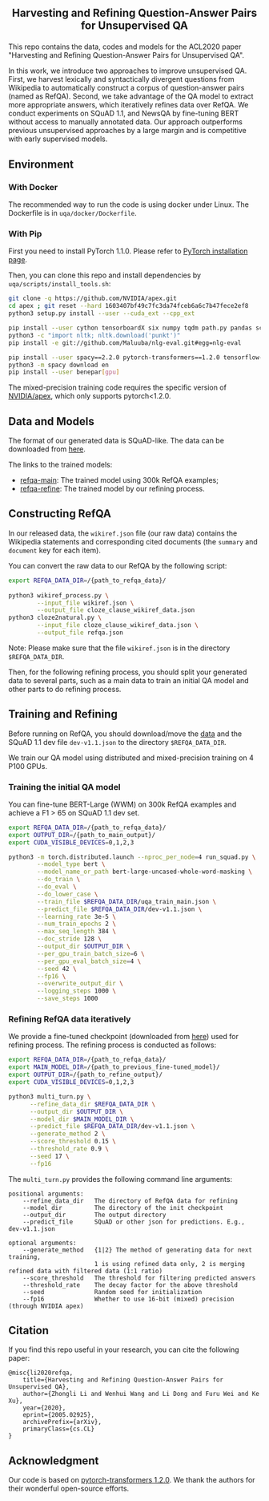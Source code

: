 <h2 align="center">
    <p>Harvesting and Refining Question-Answer Pairs for Unsupervised QA</p>
</h1>

This repo contains the data, codes and models for the ACL2020 paper "Harvesting and Refining Question-Answer Pairs for Unsupervised QA".

In this work, we introduce two approaches to improve unsupervised QA. First, we harvest lexically and syntactically divergent questions from Wikipedia to automatically construct a corpus of question-answer pairs (named as RefQA). Second, we take advantage of the QA model to extract more appropriate answers, which iteratively refines data over RefQA. We conduct experiments on SQuAD 1.1, and NewsQA by fine-tuning BERT without access to manually annotated data. Our approach outperforms previous unsupervised approaches by a large margin and is competitive with early supervised models.

## Environment

### With Docker

The recommended way to run the code is using docker under Linux. The Dockerfile is in `uqa/docker/Dockerfile`.

### With Pip

First you need to install PyTorch 1.1.0. Please refer to [PyTorch installation page](https://pytorch.org/get-started/locally/#start-locally). 

Then, you can clone this repo and install dependencies by `uqa/scripts/install_tools.sh`:

```bash
git clone -q https://github.com/NVIDIA/apex.git
cd apex ; git reset --hard 1603407bf49c7fc3da74fceb6a6c7b47fece2ef8
python3 setup.py install --user --cuda_ext --cpp_ext

pip install --user cython tensorboardX six numpy tqdm path.py pandas scikit-learn lmdb pyarrow py-lz4framed methodtools py-rouge pyrouge nltk
python3 -c "import nltk; nltk.download('punkt')"
pip install -e git://github.com/Maluuba/nlg-eval.git#egg=nlg-eval

pip install --user spacy==2.2.0 pytorch-transformers==1.2.0 tensorflow-gpu==1.13.1
python3 -m spacy download en
pip install --user benepar[gpu]
```

The mixed-precision training code requires the specific version of [NVIDIA/apex](https://github.com/NVIDIA/apex/tree/1603407bf49c7fc3da74fceb6a6c7b47fece2ef8), which only supports pytorch<1.2.0.

## Data and Models

The format of our generated data is SQuAD-like. The data can be downloaded from [here](https://drive.google.com/open?id=18o8EjlCcimvuF0HYe8sHSu6epTqDwvp_).

The links to the trained models:
- [refqa-main](https://drive.google.com/open?id=1r2jgFSGtXBRTAeFzGzAwQ_BG4_Bi8v7f): The trained model using 300k RefQA examples;
- [refqa-refine](https://drive.google.com/open?id=1wiAV7sYQFhXVNCuVK8kk9S114_z7Rjwc): The trained model by our refining process.

## Constructing RefQA

In our released data, the `wikiref.json` file (our raw data) contains the Wikipedia statements and corresponding cited documents (the `summary` and `document` key for each item).

You can convert the raw data to our RefQA by the following script:

```bash
export REFQA_DATA_DIR=/{path_to_refqa_data}/
 
python3 wikiref_process.py \
        --input_file wikiref.json \
        --output_file cloze_clause_wikiref_data.json
python3 cloze2natural.py \
        --input_file cloze_clause_wikiref_data.json \
        --output_file refqa.json
```

Note: Please make sure that the file `wikiref.json` is in the directory `$REFQA_DATA_DIR`.

Then, for the following refining process, you should split your generated data to several parts, such as a main data to train an initial QA model and other parts to do refining process.

## Training and Refining

Before running on RefQA, you should download/move the [data](#data-and-models) and the SQuAD 1.1 dev file `dev-v1.1.json` to the directory `$REFQA_DATA_DIR`.

We train our QA model using distributed and mixed-precision training on 4 P100 GPUs.

### Training the initial QA model

You can fine-tune BERT-Large (WWM) on 300k RefQA examples and achieve a F1 > 65 on SQuAD 1.1 dev set.

```bash
export REFQA_DATA_DIR=/{path_to_refqa_data}/
export OUTPUT_DIR=/{path_to_main_output}/
export CUDA_VISIBLE_DEVICES=0,1,2,3

python3 -m torch.distributed.launch --nproc_per_node=4 run_squad.py \
        --model_type bert \
        --model_name_or_path bert-large-uncased-whole-word-masking \
        --do_train \
        --do_eval \
        --do_lower_case \
        --train_file $REFQA_DATA_DIR/uqa_train_main.json \
        --predict_file $REFQA_DATA_DIR/dev-v1.1.json \
        --learning_rate 3e-5 \
        --num_train_epochs 2 \
        --max_seq_length 384 \
        --doc_stride 128 \
        --output_dir $OUTPUT_DIR \
        --per_gpu_train_batch_size=6 \
        --per_gpu_eval_batch_size=4 \
        --seed 42 \
        --fp16 \
        --overwrite_output_dir \
        --logging_steps 1000 \
        --save_steps 1000
```

### Refining RefQA data iteratively

We provide a fine-tuned checkpoint (downloaded from [here](https://drive.google.com/open?id=1r2jgFSGtXBRTAeFzGzAwQ_BG4_Bi8v7f)) used for refining process. The refining process is conducted as follows:

```bash
export REFQA_DATA_DIR=/{path_to_refqa_data}/
export MAIN_MODEL_DIR=/{path_to_previous_fine-tuned_model}/
export OUTPUT_DIR=/{path_to_refine_output}/
export CUDA_VISIBLE_DEVICES=0,1,2,3

python3 multi_turn.py \
      --refine_data_dir $REFQA_DATA_DIR \
      --output_dir $OUTPUT_DIR \
      --model_dir $MAIN_MODEL_DIR \
      --predict_file $REFQA_DATA_DIR/dev-v1.1.json \
      --generate_method 2 \
      --score_threshold 0.15 \
      --threshold_rate 0.9 \
      --seed 17 \
      --fp16
```

The `multi_turn.py` provides the following command line arguments:

```
positional arguments:
    --refine_data_dir   The directory of RefQA data for refining
    --model_dir         The directory of the init checkpoint
    --output_dir        The output directory
    --predict_file      SQuAD or other json for predictions. E.g., dev-v1.1.json

optional arguments:
    --generate_method   {1|2} The method of generating data for next training,
                        1 is using refined data only, 2 is merging refined data with filtered data (1:1 ratio)
    --score_threshold   The threshold for filtering predicted answers
    --threshold_rate    The decay factor for the above threshold
    --seed              Random seed for initialization
    --fp16              Whether to use 16-bit (mixed) precision (through NVIDIA apex)
```


## Citation
If you find this repo useful in your research, you can cite the following paper:
```
@misc{li2020refqa,
    title={Harvesting and Refining Question-Answer Pairs for Unsupervised QA},
    author={Zhongli Li and Wenhui Wang and Li Dong and Furu Wei and Ke Xu},
    year={2020},
    eprint={2005.02925},
    archivePrefix={arXiv},
    primaryClass={cs.CL}
}
```

## Acknowledgment

Our code is based on [pytorch-transformers 1.2.0](https://github.com/huggingface/transformers/tree/1.2.0). We thank the authors for their wonderful open-source efforts.

